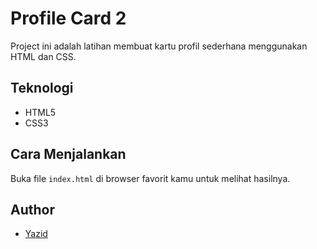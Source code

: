 # Profile Card 2

Project ini adalah latihan membuat kartu profil sederhana menggunakan HTML dan CSS.

## Teknologi

- HTML5
- CSS3

## Cara Menjalankan

Buka file `index.html` di browser favorit kamu untuk melihat hasilnya.

## Author

- [Yazid](https://github.com/rahmanyazid)
